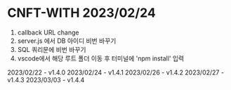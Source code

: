 # CNFT-WITH 2023/02/24


1. callback URL change
2. server.js 에서 DB 아이디 비번 바꾸기
3. SQL 쿼리문에 비번 바꾸기
4. vscode에서 해당 루트 폴더 이동 후 터미널에 'npm install' 입력












2023/02/22 - v1.4.0
2023/02/24 - v1.4.1
2023/02/26 - v1.4.2
2023/02/27 - v1.4.3
2023/03/03 - v1.4.4
